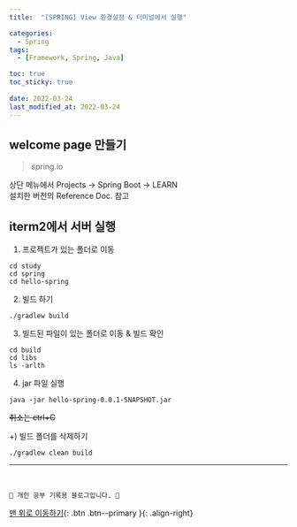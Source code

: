 ```yaml
---
title:  "[SPRING] View 환경설정 & 터미널에서 실행"

categories:
  - Spring
tags:
  - [Framework, Spring, Java]

toc: true
toc_sticky: true
 
date: 2022-03-24
last_modified_at: 2022-03-24
---
```


## welcome page 만들기
> spring.io

상단 메뉴에서 Projects -> Spring Boot -> LEARN<br>
설치한 버전의 Reference Doc. 참고

## iterm2에서 서버 실행
1. 프로젝트가 있는 폴더로 이동
```
cd study
cd spring
cd hello-spring
```
2. 빌드 하기
```
./gradlew build
```
3. 빌드된 파일이 있는 폴더로 이동 & 빌드 확인
```
cd build
cd libs
ls -arlth
```
4. jar 파일 실행
```
java -jar hello-spring-0.0.1-SNAPSHOT.jar
```
~~취소는 ctrl+C~~


+) 빌드 폴더를 삭제하기
```
./gradlew clean build
```


***
<br>

    💛 개인 공부 기록용 블로그입니다. 👻

[맨 위로 이동하기](#){: .btn .btn--primary }{: .align-right}